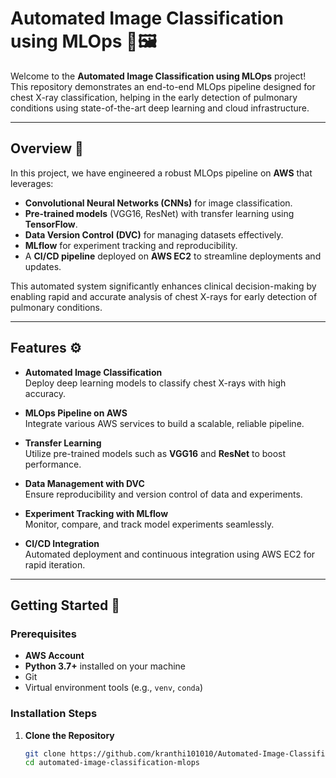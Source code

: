 # Automated Image Classification using MLOps 🚀🖼️

Welcome to the **Automated Image Classification using MLOps** project! This repository demonstrates an end-to-end MLOps pipeline designed for chest X-ray classification, helping in the early detection of pulmonary conditions using state-of-the-art deep learning and cloud infrastructure.

---

## Overview 🌟

In this project, we have engineered a robust MLOps pipeline on **AWS** that leverages:

- **Convolutional Neural Networks (CNNs)** for image classification.
- **Pre-trained models** (VGG16, ResNet) with transfer learning using **TensorFlow**.
- **Data Version Control (DVC)** for managing datasets effectively.
- **MLflow** for experiment tracking and reproducibility.
- A **CI/CD pipeline** deployed on **AWS EC2** to streamline deployments and updates.

This automated system significantly enhances clinical decision-making by enabling rapid and accurate analysis of chest X-rays for early detection of pulmonary conditions.

---

## Features ⚙️

- **Automated Image Classification**  
  Deploy deep learning models to classify chest X-rays with high accuracy.

- **MLOps Pipeline on AWS**  
  Integrate various AWS services to build a scalable, reliable pipeline.

- **Transfer Learning**  
  Utilize pre-trained models such as **VGG16** and **ResNet** to boost performance.

- **Data Management with DVC**  
  Ensure reproducibility and version control of data and experiments.

- **Experiment Tracking with MLflow**  
  Monitor, compare, and track model experiments seamlessly.

- **CI/CD Integration**  
  Automated deployment and continuous integration using AWS EC2 for rapid iteration.

---

## Getting Started 🚀

### Prerequisites

- **AWS Account**  
- **Python 3.7+** installed on your machine  
- Git  
- Virtual environment tools (e.g., `venv`, `conda`)

### Installation Steps

1. **Clone the Repository**
   ```bash
   git clone https://github.com/kranthi101010/Automated-Image-Classification-MLOps.git
   cd automated-image-classification-mlops
